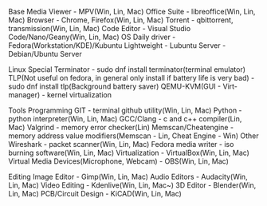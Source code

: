 Base
Media Viewer - MPV(Win, Lin, Mac) 
Office Suite - libreoffice(Win, Lin, Mac)
Browser - Chrome, Firefox(Win, Lin, Mac)
Torrent - qbittorrent, transmission(Win, Lin, Mac)
Code Editor - Visual Studio Code/Nano/Geany(Win, Lin, Mac)
OS
Daily driver - Fedora(Workstation/KDE)/Kubuntu
Lightweight - Lubuntu
Server - Debian/Ubuntu Server

Linux Special
Terminator - sudo dnf install terminator(terminal emulator)
TLP(Not useful on fedora, in general only install if battery life is very bad) - sudo dnf install tlp(Background battery saver)
QEMU-KVM(GUI - Virt-manager) - kernel virtualization

Tools
Programming
GIT - terminal github utility(Win, Lin, Mac)
Python - python interpreter(Win, Lin, Mac)
GCC/Clang - c and c++ compiler(Lin, Mac)
Valgrind - memory error checker(Lin)
Memscan/Cheatengine - memory address value modifiers(Memscan - Lin, Cheat Engine - Win)
Other
Wireshark - packet scanner(Win, Lin, Mac)
Fedora media writer - iso burning software(Win, Lin, Mac)
Virtualization -  VirtualBox(Win, Lin, Mac)
Virtual Media Devices(Microphone, Webcam) - OBS(Win, Lin, Mac)

Editing
Image Editor - Gimp(Win, Lin, Mac)
Audio Editors - Audacity(Win, Lin, Mac)
Video Editing - Kdenlive(Win, Lin, Mac~)
3D Editor - Blender(Win, Lin, Mac)
PCB/Circuit Design - KiCAD(Win, Lin, Mac)


